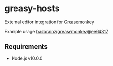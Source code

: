greasy-hosts
============
External editor integration for [Greasemonkey](https://github.com/greasemonkey/greasemonkey)

Example usage [badbrainz/greasemonkey@ee64317](https://github.com/badbrainz/greasemonkey/commit/ee64317501b5f639c4a66b698373b794441e3739)

Requirements
------------
 * Node.js v10.0.0
